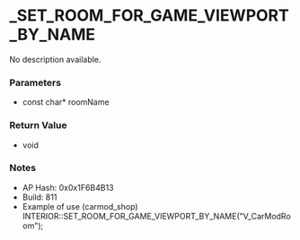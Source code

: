 # _SET_ROOM_FOR_GAME_VIEWPORT_BY_NAME

No description available.

### Parameters
* const char* roomName

### Return Value
* void

### Notes
* AP Hash: 0x0x1F6B4B13
* Build: 811
* Example of use (carmod_shop)
INTERIOR::SET_ROOM_FOR_GAME_VIEWPORT_BY_NAME("V_CarModRoom");

